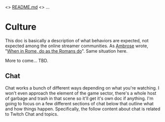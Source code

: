 <> [README.md](README.md) <> ...

# Culture

This doc is basically a description of what behaviors are expected, not expected among the online streamer communities. As [Ambrose](https://en.wikipedia.org/wiki/Ambrose) wrote, "[When in Rome, do as the Romans do](https://en.wikipedia.org/wiki/When_in_Rome,_do_as_the_Romans_do)". Same situation here.

More to come... TBD.

## Chat

Chat works a bunch of different ways depending on what you're watching. I won't even approach the element of the game sector, there's a whole host of garbage and trash in that scene so it'll get it's own doc if anything. I'm going to focus on a few different sections of chat below that outline what and how things happen. Specifically, the follow content about chat is related to Twitch Chat and topics.
